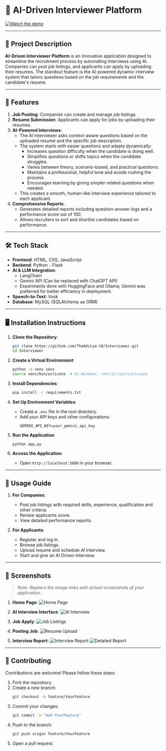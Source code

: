 # 🤖 AI-Driven Interviewer Platform

[![Watch the demo](static/images/thumbnail.png)](https://youtu.be/mnJDEoX0Bqo)

---

## 📝 Project Description

**AI-Driven Interviewer Platform** is an innovative application designed to streamline the recruitment process by automating interviews using AI. Companies can post job listings, and applicants can apply by uploading their resumes. The standout feature is the AI-powered dynamic interview system that tailors questions based on the job requirements and the candidate's resume.

---

## 🚀 Features

1. **Job Posting**: Companies can create and manage job listings.
2. **Resume Submission**: Applicants can apply for jobs by uploading their resumes.
3. **AI-Powered Interviews**:
   - The AI interviewer asks context-aware questions based on the uploaded resume and the specific job description.
   - The system starts with easier questions and adapts dynamically:
     - Increases question difficulty when the candidate is doing well.
     - Simplifies questions or shifts topics when the candidate struggles.
     - Varies between theory, scenario-based, and practical questions.
     - Maintains a professional, helpful tone and avoids rushing the process.
     - Encourages learning by giving simpler related questions when needed.
   - This creates a smooth, human-like interview experience tailored to each applicant.
4. **Comprehensive Reports**:
   - Generates detailed reports including question-answer logs and a performance score out of 100.
   - Allows recruiters to sort and shortlist candidates based on performance.

---

## 🛠️ Tech Stack

- **Frontend**: HTML, CSS, JavaScript
- **Backend**: Python - Flask
- **AI & LLM Integration**:
  - LangChain
  - Gemini API (Can be replaced with ChatGPT API)
  - Experiments done with HuggingFace and Ollama; Gemini was preferred for better efficiency in deployment.
- **Speech-to-Text**: Vosk
- **Database**: MySQL (SQLAlchemy as ORM)

---

## 🖥️ Installation Instructions

1. **Clone the Repository**:
   ```bash
   git clone https://github.com/TheAditya-10/Interviewer.git
   cd Interviewer
   ```

2. **Create a Virtual Environment**:
   ```bash
   python -m venv venv
   source venv/bin/activate  # On Windows: venv\Scripts\activate
   ```

3. **Install Dependencies**:
   ```bash
   pip install -r requirements.txt
   ```

4. **Set Up Environment Variables**:
   - Create a `.env` file in the root directory.
   - Add your API keys and other configurations:
     ```
     GEMINI_API_KEY=your_gemini_api_key
     ```

5. **Run the Application**:
   ```bash
   python app.py
   ```

6. **Access the Application**:
   - Open `http://localhost:5000` in your browser.

---

## 📖 Usage Guide

1. **For Companies**:
   - Post job listings with required skills, experience, qualification and other criteria.
   - Review applicants score.
   - View detailed performance reports.

2. **For Applicants**:
   - Register and log in.
   - Browse job listings.
   - Upload resume and schedule AI interview.
   - Start and give an AI Driven Interview.

---

## 📸 Screenshots

> *Note: Replace the image links with actual screenshots of your application.*

1. **Home Page**:
   ![Home Page](static/images/thumbnail.png)

2. **AI Interview Interface**:
   ![AI Interview](static/images/interview.png)

3. **Job Apply**:
   ![Job Listings](static/images/apply.png)

4. **Posting Job**:
   ![Resume Upload](static/images/job.png)

5. **Interview Report**:
   ![Interview Report](static/images/reports.png)
   ![Detailed Report](static/images/report.png)

---

## 🤝 Contributing

Contributions are welcome! Please follow these steps:

1. Fork the repository.
2. Create a new branch:
   ```bash
   git checkout -b feature/YourFeature
   ```
3. Commit your changes:
   ```bash
   git commit -m "Add YourFeature"
   ```
4. Push to the branch:
   ```bash
   git push origin feature/YourFeature
   ```
5. Open a pull request.
